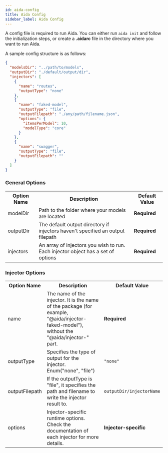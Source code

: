 ```yaml
---
id: aida-config
title: Aida Config
sidebar_label: Aida Config
---
```


A config file is required to run Aida. You can either run `aida init` and follow the initialization steps, or create a **.aidarc** file in the directory where you want to run Aida.

A sample config structure is as follows:

``` json
{
  "modelsDir": "../path/to/models", 
  "outputDir": "./default/output/dir",
  "injectors": [
    {
      "name": "routes",
      "outputType": "none"
    },
    {
      "name": "faked-model",
      "outputType": "file",
      "outputFilepath": "./any/path/filename.json",
      "options": {
        "itemsPerModel": 10, 
        "modelType": "core"
      }
    },
    {
      "name": "swagger",
      "outputType": "file",
      "outputFilepath": ""
    }
  ]
}
```



### General Options

<table>
  <tr>
    <th>
      Option Name
    </th>
    <th>
      Description
    </th>
    <th>
      Default Value
    </th>
  </tr>

  <tr>
    <td>
      modelDir  
    </td>
    <td>
      Path to the folder where your models are located  
    </td>
    <td>
      <strong>Required</strong>
    </td>
  </tr>

  <tr>
    <td>
      outputDir  
    </td>
    <td>
      The default output directory if injectors haven't specified an output filepath  
    </td>
    <td>
      <strong>Required</strong>
    </td>
  </tr>

  <tr>
    <td>
      injectors  
    </td>
    <td>
      An array of injectors you wish to run. Each injector object has a set of options  
    </td>
    <td>
      <strong>Required</strong>
    </td>
  </tr>
</table>

### Injector Options


<table>
  <tr>
    <th>
      Option Name
    </th>
    <th>
      Description
    </th>
    <th>
      Default Value
    </th>
  </tr>

  <tr>
    <td>
      name  
    </td>
    <td>
      The name of the injector. It is the name of the package (for example, "@aida/injector-faked-model"), without the "@aida/injector-" part.  
    </td>
    <td>
      <strong>Required</strong>
    </td>
  </tr>

  <tr>
    <td>
      outputType  
    </td>
    <td>
      Specifies the type of output for the injector. Enum("none", "file")
    </td>
    <td>
      <code>"none"</code>
    </td>
  </tr>

  <tr>
    <td>
      outputFilepath  
    </td>
    <td>
      If the outputType is "file", it specifies the path and filename to write the injector result to.
    </td>
    <td>
      <code>outputDir/injectorName</code>
    </td>
  </tr>

  <tr>
    <td>
      options  
    </td>
    <td>
      Injector-specific runtime options. Check the documentation of each injector for more details.
    </td>
    <td>
      <strong>Injector-specific</strong>
    </td>
  </tr>
</table>
